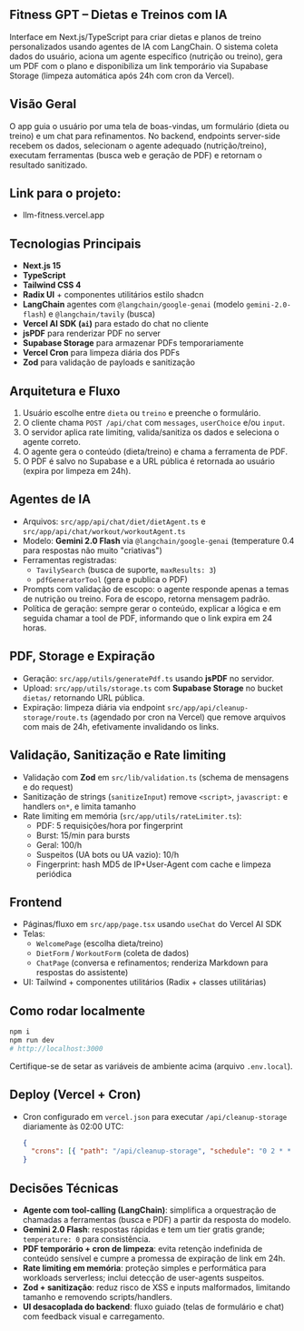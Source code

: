 ## Fitness GPT – Dietas e Treinos com IA
Interface em Next.js/TypeScript para criar dietas e planos de treino personalizados usando agentes de IA com LangChain. O sistema coleta dados do usuário, aciona um agente específico (nutrição ou treino), gera um PDF com o plano e disponibiliza um link temporário via Supabase Storage (limpeza automática após 24h com cron da Vercel).

## Visão Geral
O app guia o usuário por uma tela de boas-vindas, um formulário (dieta ou treino) e um chat para refinamentos. No backend, endpoints server-side recebem os dados, selecionam o agente adequado (nutrição/treino), executam ferramentas (busca web e geração de PDF) e retornam o resultado sanitizado.

## Link para o projeto:
-  llm-fitness.vercel.app

## Tecnologias Principais
- **Next.js 15**
- **TypeScript**
- **Tailwind CSS 4**
- **Radix UI** + componentes utilitários estilo shadcn
- **LangChain** agentes com `@langchain/google-genai` (modelo `gemini-2.0-flash`) e `@langchain/tavily` (busca)
- **Vercel AI SDK (`ai`)** para estado do chat no cliente
- **jsPDF** para renderizar PDF no server
- **Supabase Storage** para armazenar PDFs temporariamente
- **Vercel Cron** para limpeza diária dos PDFs
- **Zod** para validação de payloads e sanitização

## Arquitetura e Fluxo
1. Usuário escolhe entre `dieta` ou `treino` e preenche o formulário.
2. O cliente chama `POST /api/chat` com `messages`, `userChoice` e/ou `input`.
3. O servidor aplica rate limiting, valida/sanitiza os dados e seleciona o agente correto.
4. O agente gera o conteúdo (dieta/treino) e chama a ferramenta de PDF.
5. O PDF é salvo no Supabase e a URL pública é retornada ao usuário (expira por limpeza em 24h).

## Agentes de IA
- Arquivos: `src/app/api/chat/diet/dietAgent.ts` e `src/app/api/chat/workout/workoutAgent.ts`
- Modelo: **Gemini 2.0 Flash** via `@langchain/google-genai` (temperature 0.4 para respostas não muito "criativas")
- Ferramentas registradas:
  - `TavilySearch` (busca de suporte, `maxResults: 3`)
  - `pdfGeneratorTool` (gera e publica o PDF)
- Prompts com validação de escopo: o agente responde apenas a temas de nutrição ou treino. Fora de escopo, retorna mensagem padrão.
- Política de geração: sempre gerar o conteúdo, explicar a lógica e em seguida chamar a tool de PDF, informando que o link expira em 24 horas.

## PDF, Storage e Expiração
- Geração: `src/app/utils/generatePdf.ts` usando **jsPDF** no servidor.
- Upload: `src/app/utils/storage.ts` com **Supabase Storage** no bucket `dietas/` retornando URL pública.
- Expiração: limpeza diária via endpoint `src/app/api/cleanup-storage/route.ts` (agendado por cron na Vercel) que remove arquivos com mais de 24h, efetivamente invalidando os links.

## Validação, Sanitização e Rate limiting
- Validação com **Zod** em `src/lib/validation.ts` (schema de mensagens e do request)
- Sanitização de strings (`sanitizeInput`) remove `<script>`, `javascript:` e handlers `on*`, e limita tamanho
- Rate limiting em memória (`src/app/utils/rateLimiter.ts`):
  - PDF: 5 requisições/hora por fingerprint
  - Burst: 15/min para bursts
  - Geral: 100/h
  - Suspeitos (UA bots ou UA vazio): 10/h
  - Fingerprint: hash MD5 de IP+User-Agent com cache e limpeza periódica

## Frontend
- Páginas/fluxo em `src/app/page.tsx` usando `useChat` do Vercel AI SDK
- Telas:
  - `WelcomePage` (escolha dieta/treino)
  - `DietForm` / `WorkoutForm` (coleta de dados)
  - `ChatPage` (conversa e refinamentos; renderiza Markdown para respostas do assistente)
- UI: Tailwind + componentes utilitários (Radix + classes utilitárias)


## Como rodar localmente
```bash
npm i
npm run dev
# http://localhost:3000
```
Certifique-se de setar as variáveis de ambiente acima (arquivo `.env.local`).

## Deploy (Vercel + Cron)
- Cron configurado em `vercel.json` para executar `/api/cleanup-storage` diariamente às 02:00 UTC:
  ```json
  {
    "crons": [{ "path": "/api/cleanup-storage", "schedule": "0 2 * * *" }]
  }
  ```

## Decisões Técnicas
- **Agente com tool-calling (LangChain)**: simplifica a orquestração de chamadas a ferramentas (busca e PDF) a partir da resposta do modelo.
- **Gemini 2.0 Flash**: respostas rápidas e tem um tier gratis grande; `temperature: 0` para consistência.
- **PDF temporário + cron de limpeza**: evita retenção indefinida de conteúdo sensível e cumpre a promessa de expiração de link em 24h.
- **Rate limiting em memória**: proteção simples e performática para workloads serverless; inclui detecção de user-agents suspeitos.
- **Zod + sanitização**: reduz risco de XSS e inputs malformados, limitando tamanho e removendo scripts/handlers.
- **UI desacoplada do backend**: fluxo guiado (telas de formulário e chat) com feedback visual e carregamento.
